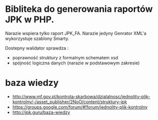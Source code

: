 # Bibliteka do generowania raportów JPK w PHP.
Narazie wspiera tylko raport JPK_FA.
Narazie jedyny Genrator XML'a wykorzystuje szablony Smarty.

Dostepny walidator sprawdza :
* poprawność struktury z formalnym schematem xsd
* spójność logiczna danych (narazie w podstawowym zakresie)

# baza wiedzy
* http://www.mf.gov.pl/kontrola-skarbowa/dzialalnosc/jednolity-plik-kontrolny/-/asset_publisher/2NoO/content/struktury-jpk
* https://groups.google.com/forum/#!forum/jednolity-plik-kontrolny
* http://jpk.guru/baza-wiedzy
